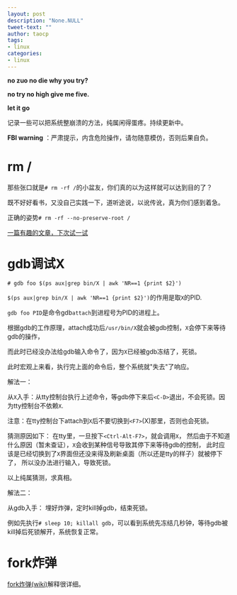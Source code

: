 ```yaml
---
layout: post
description: "None.NULL"
tweet-text: ""
author: taocp
tags:
- linux
categories:
- linux
---
```


**no zuo no die why you try?**

**no try no high give me five.**

**let it go**

记录一些可以把系统整崩溃的方法，纯属闲得蛋疼。持续更新中。

**FBI warning** ：严肃提示，内含危险操作，请勿随意模仿，否则后果自负。

# rm /
那些张口就是`# rm -rf /`的小盆友，你们真的以为这样就可以达到目的了？

既不好好看书，又没自己实践一下，道听途说，以讹传讹，真为你们感到着急。

正确的姿势`# rm -rf --no-preserve-root /`

[一篇有趣的文章，下次试一试](http://blog.jobbole.com/70971/)


# gdb调试X
`# gdb foo $(ps aux|grep bin/X | awk 'NR==1 {print $2}')`


`$(ps aux|grep bin/X | awk 'NR==1 {print $2}')`的作用是取`X`的PID.

`gdb foo PID`是命令gdb`attach`到进程号为PID的进程上。

根据gdb的工作原理，attach成功后`/usr/bin/X`就会被gdb控制，`X`会停下来等待gdb的操作，

而此时已经没办法给gdb输入命令了，因为`X`已经被gdb冻结了，死锁。

此时宏观上来看，执行完上面的命令后，整个系统就"失去"了响应。

解法一：

从`X`入手：从tty控制台执行上述命令，等gdb停下来后`<C-D>`退出，不会死锁。因为tty控制台不依赖`X`.

注意：在tty控制台下attach到`X`后不要切换到`<F7>`(X)那里，否则也会死锁。

猜测原因如下：
在tty里，一旦按下`<Ctrl-Alt-F7>`，就会调用`X`，
然后由于不知道什么原因（暂未查证），`X`会收到某种信号导致其停下来等待gdb的控制，
此时应该是已经切换到了`X`界面但还没来得及刷新桌面（所以还是tty的样子）就被停下了，
所以没办法进行输入，导致死锁。

以上纯属猜测，求真相。

解法二：

从gdb入手： 埋好炸弹，定时kill掉gdb，结束死锁。

例如先执行`# sleep 10; killall gdb`，可以看到系统先冻结几秒钟，等待gdb被kill掉后死锁解开，系统恢复正常。


# fork炸弹
[fork炸弹(wiki)](https://zh.wikipedia.org/zh/Fork炸弹)解释很详细。

